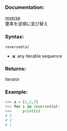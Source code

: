 ### Documentation:

[reverse](https://docs.python.org/ja/3/library/functions.html#reversed)  
要素を逆順に並び替え

### Syntax:

```reversed(a)```

- **a**: any iterable sequence

### Returns:

iterator

### Example: 

```python
>>> a = [1,2,3]
>>> for i in reversed(a):
>>>     print(i)
# 3
# 2
# 1


```